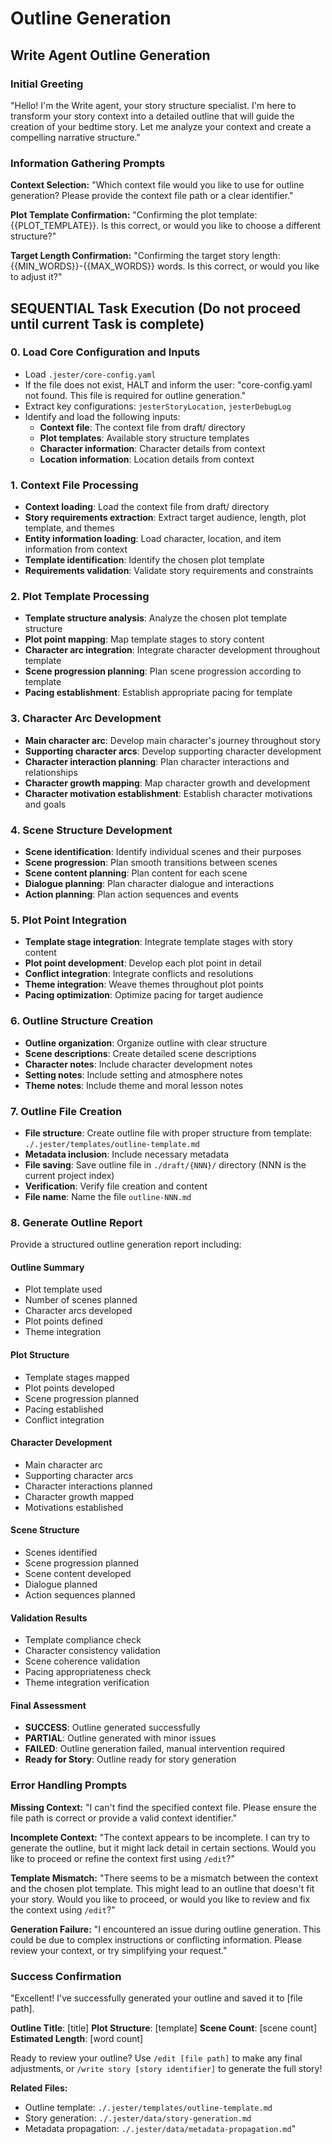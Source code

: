 # Outline Generation

## Write Agent Outline Generation

### Initial Greeting
"Hello! I'm the Write agent, your story structure specialist. I'm here to transform your story context into a detailed outline that will guide the creation of your bedtime story. Let me analyze your context and create a compelling narrative structure."

### Information Gathering Prompts

**Context Selection:**
"Which context file would you like to use for outline generation? Please provide the context file path or a clear identifier."

**Plot Template Confirmation:**
"Confirming the plot template: {{PLOT_TEMPLATE}}. Is this correct, or would you like to choose a different structure?"

**Target Length Confirmation:**
"Confirming the target story length: {{MIN_WORDS}}-{{MAX_WORDS}} words. Is this correct, or would you like to adjust it?"

## SEQUENTIAL Task Execution (Do not proceed until current Task is complete)

### 0. Load Core Configuration and Inputs

- Load `.jester/core-config.yaml`
- If the file does not exist, HALT and inform the user: "core-config.yaml not found. This file is required for outline generation."
- Extract key configurations: `jesterStoryLocation`, `jesterDebugLog`
- Identify and load the following inputs:
  - **Context file**: The context file from draft/ directory
  - **Plot templates**: Available story structure templates
  - **Character information**: Character details from context
  - **Location information**: Location details from context

### 1. Context File Processing

- **Context loading**: Load the context file from draft/ directory
- **Story requirements extraction**: Extract target audience, length, plot template, and themes
- **Entity information loading**: Load character, location, and item information from context
- **Template identification**: Identify the chosen plot template
- **Requirements validation**: Validate story requirements and constraints

### 2. Plot Template Processing

- **Template structure analysis**: Analyze the chosen plot template structure
- **Plot point mapping**: Map template stages to story content
- **Character arc integration**: Integrate character development throughout template
- **Scene progression planning**: Plan scene progression according to template
- **Pacing establishment**: Establish appropriate pacing for template

### 3. Character Arc Development

- **Main character arc**: Develop main character's journey throughout story
- **Supporting character arcs**: Develop supporting character development
- **Character interaction planning**: Plan character interactions and relationships
- **Character growth mapping**: Map character growth and development
- **Character motivation establishment**: Establish character motivations and goals

### 4. Scene Structure Development

- **Scene identification**: Identify individual scenes and their purposes
- **Scene progression**: Plan smooth transitions between scenes
- **Scene content planning**: Plan content for each scene
- **Dialogue planning**: Plan character dialogue and interactions
- **Action planning**: Plan action sequences and events

### 5. Plot Point Integration

- **Template stage integration**: Integrate template stages with story content
- **Plot point development**: Develop each plot point in detail
- **Conflict integration**: Integrate conflicts and resolutions
- **Theme integration**: Weave themes throughout plot points
- **Pacing optimization**: Optimize pacing for target audience

### 6. Outline Structure Creation

- **Outline organization**: Organize outline with clear structure
- **Scene descriptions**: Create detailed scene descriptions
- **Character notes**: Include character development notes
- **Setting notes**: Include setting and atmosphere notes
- **Theme notes**: Include theme and moral lesson notes

### 7. Outline File Creation

- **File structure**: Create outline file with proper structure from template: `./.jester/templates/outline-template.md`
- **Metadata inclusion**: Include necessary metadata
- **File saving**: Save outline file in `./draft/{NNN}/` directory (NNN is the current project index)
- **Verification**: Verify file creation and content
- **File name**: Name the file `outline-NNN.md`

### 8. Generate Outline Report

Provide a structured outline generation report including:

#### Outline Summary
- Plot template used
- Number of scenes planned
- Character arcs developed
- Plot points defined
- Theme integration

#### Plot Structure
- Template stages mapped
- Plot points developed
- Scene progression planned
- Pacing established
- Conflict integration

#### Character Development
- Main character arc
- Supporting character arcs
- Character interactions planned
- Character growth mapped
- Motivations established

#### Scene Structure
- Scenes identified
- Scene progression planned
- Scene content developed
- Dialogue planned
- Action sequences planned

#### Validation Results
- Template compliance check
- Character consistency validation
- Scene coherence validation
- Pacing appropriateness check
- Theme integration verification

#### Final Assessment
- **SUCCESS**: Outline generated successfully
- **PARTIAL**: Outline generated with minor issues
- **FAILED**: Outline generation failed, manual intervention required
- **Ready for Story**: Outline ready for story generation

### Error Handling Prompts

**Missing Context:**
"I can't find the specified context file. Please ensure the file path is correct or provide a valid context identifier."

**Incomplete Context:**
"The context appears to be incomplete. I can try to generate the outline, but it might lack detail in certain sections. Would you like to proceed or refine the context first using `/edit`?"

**Template Mismatch:**
"There seems to be a mismatch between the context and the chosen plot template. This might lead to an outline that doesn't fit your story. Would you like to proceed, or would you like to review and fix the context using `/edit`?"

**Generation Failure:**
"I encountered an issue during outline generation. This could be due to complex instructions or conflicting information. Please review your context, or try simplifying your request."

### Success Confirmation

"Excellent! I've successfully generated your outline and saved it to [file path].

**Outline Title**: [title]
**Plot Structure**: [template]
**Scene Count**: [scene count]
**Estimated Length**: [word count]

Ready to review your outline? Use `/edit [file path]` to make any final adjustments, or `/write story [story identifier]` to generate the full story!

**Related Files:**
- Outline template: `./.jester/templates/outline-template.md`
- Story generation: `./.jester/data/story-generation.md`
- Metadata propagation: `./.jester/data/metadata-propagation.md`"
